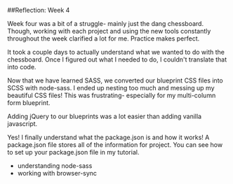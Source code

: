 ##Reflection: Week 4

Week four was a bit of a struggle- mainly just the dang chessboard. Though, working with each project and using the new tools constantly throughout the week clarified a lot for me. Practice makes perfect.

It took a couple days to actually understand what we wanted to do with the chessboard. Once I figured out what I needed to do, I couldn't translate that into code. 

Now that we have learned SASS, we converted our blueprint CSS files into SCSS with node-sass. I ended up nesting too much and messing up my beautiful CSS files! This was frustrating- especially for my multi-column form blueprint.

Adding jQuery to our blueprints was a lot easier than adding vanilla javascript.

Yes! I finally understand what the package.json is and how it works! A package.json file stores all of the information for project. You can see how to set up your package.json file in my tutorial.

- understanding node-sass
- working with browser-sync
